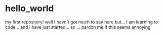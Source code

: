 # hello_world
my first repository!
well I havn't got much to say here but...
I am learning to code...
and I have just started...
so ...
pardon me if this seems annoying
